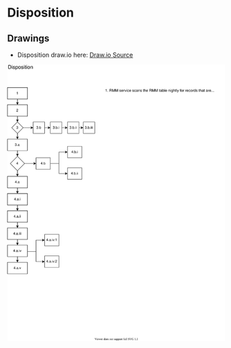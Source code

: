 # Disposition

## Drawings
- Disposition draw.io
here: [Draw.io Source](https://app.diagrams.net/?src=about#HRMSLowside%2Frmslow%2Fmaster%2FDrawings%2FDisposition%2FDisposition.drawio)


![](./Disposition.svg)
